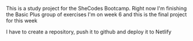 This is a study project for the SheCodes Bootcamp.
Right now I'm finishing the Basic Plus group of exercises
I'm on week 6 and this is the final project for this week

I have to create a repository, push it to github and deploy it to Netlify
